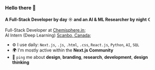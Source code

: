 ### Hello there 👋

#### A Full-Stack Developer by day ☼ and an AI & ML Researcher by night ☾

Full-Stack Developer at [Chemisphere.in](https://chemisphere.in);<br>
AI Intern (Deep Learning) [Scanbo, Canada](https://www.scanbo.com);<br>

- ⚙️ I use daily: `Next.js`, `.js`, `.html`, `.css`, `React.js`, `Python`, `AI`, `SQL`
- 🌍 I'm mostly active within the **Next.js Community**
- 💬 `ping` me about **design**, **branding**, **research**, **development**, **design thinking**
